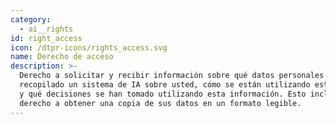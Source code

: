 ```yaml
---
category:
  - ai__rights
id: right_access
icon: /dtpr-icons/rights_access.svg
name: Derecho de acceso
description: >-
  Derecho a solicitar y recibir información sobre qué datos personales ha
  recopilado un sistema de IA sobre usted, cómo se están utilizando estos datos
  y qué decisiones se han tomado utilizando esta información. Esto incluye el
  derecho a obtener una copia de sus datos en un formato legible.
---
```


